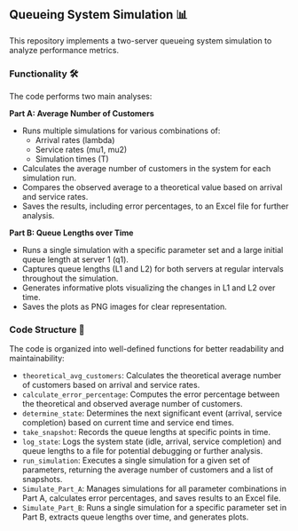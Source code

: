 
## Queueing System Simulation 📊

This repository implements a two-server queueing system simulation to analyze performance metrics.

### Functionality 🛠️

The code performs two main analyses:

**Part A:  Average Number of Customers**

-   Runs multiple simulations for various combinations of:
    -   Arrival rates (lambda)
    -   Service rates (mu1, mu2)
    -   Simulation times (T)
-   Calculates the average number of customers in the system for each simulation run.
-   Compares the observed average to a theoretical value based on arrival and service rates.
-   Saves the results, including error percentages, to an Excel file for further analysis.

**Part B: Queue Lengths over Time**

-   Runs a single simulation with a specific parameter set and a large initial queue length at server 1 (q1).
-   Captures queue lengths (L1 and L2) for both servers at regular intervals throughout the simulation.
-   Generates informative plots visualizing the changes in L1 and L2 over time.
-   Saves the plots as PNG images for clear representation.

### Code Structure 🧩

The code is organized into well-defined functions for better readability and maintainability:

-   `theoretical_avg_customers`: Calculates the theoretical average number of customers based on arrival and service rates.
-   `calculate_error_percentage`: Computes the error percentage between the theoretical and observed average number of customers.
-   `determine_state`: Determines the next significant event (arrival, service completion) based on current time and service end times.
-   `take_snapshot`: Records the queue lengths at specific points in time.
-   `log_state`: Logs the system state (idle, arrival, service completion) and queue lengths to a file for potential debugging or further analysis.
-   `run_simulation`: Executes a single simulation for a given set of parameters, returning the average number of customers and a list of snapshots.
-   `Simulate_Part_A`: Manages simulations for all parameter combinations in Part A, calculates error percentages, and saves results to an Excel file.
-   `Simulate_Part_B`: Runs a single simulation for a specific parameter set in Part B, extracts queue lengths over time, and generates plots.
